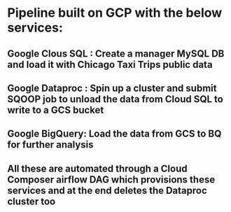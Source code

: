 # Pipeline built on GCP with the below services:
## Google Clous SQL : Create a manager MySQL DB and load it with Chicago Taxi Trips public data
## Google Dataproc : Spin up a cluster and submit SQOOP job to unload the data from Cloud SQL to write to a GCS bucket
## Google BigQuery: Load the data from GCS to BQ for further analysis
## All these are automated through a Cloud Composer airflow DAG which provisions these services and at the end deletes the Dataproc cluster too
